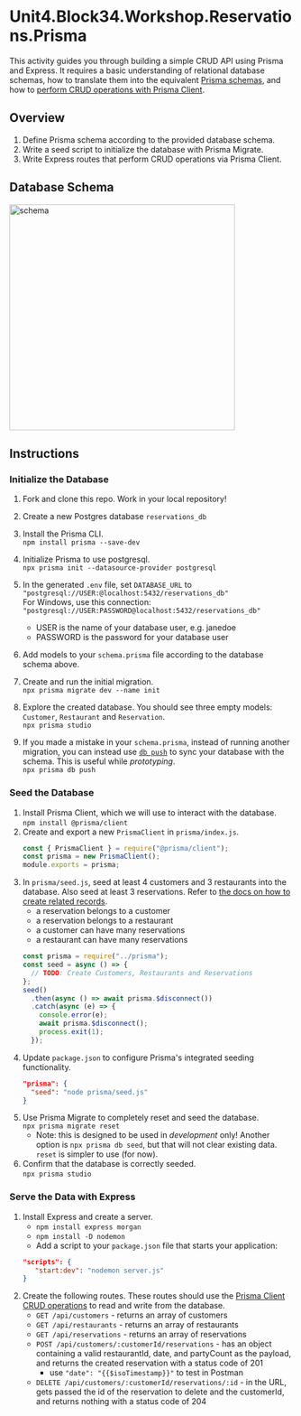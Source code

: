 # Unit4.Block34.Workshop.Reservations.Prisma

This activity guides you through building a simple CRUD API using Prisma and Express. It requires a basic understanding of relational database schemas, how to translate them into the equivalent [Prisma schemas](https://www.prisma.io/docs/concepts/components/prisma-schema), and how to [perform CRUD operations with Prisma Client](https://www.prisma.io/docs/concepts/components/prisma-client/crud).

## Overview

1. Define Prisma schema according to the provided database schema.
1. Write a seed script to initialize the database with Prisma Migrate.
1. Write Express routes that perform CRUD operations via Prisma Client.

## Database Schema

<img src="database_schema.svg" alt="schema" width="400"/>

## Instructions

### Initialize the Database

1. Fork and clone this repo. Work in your local repository!
1. Create a new Postgres database `reservations_db`
1. Install the Prisma CLI.\
   `npm install prisma --save-dev`
1. Initialize Prisma to use postgresql.\
   `npx prisma init --datasource-provider postgresql`
1. In the generated `.env` file, set `DATABASE_URL` to `"postgresql://USER:@localhost:5432/reservations_db"`\
   For Windows, use this connection:
   `"postgresql://USER:PASSWORD@localhost:5432/reservations_db"`

   - USER is the name of your database user, e.g. janedoe
   - PASSWORD is the password for your database user

1. Add models to your `schema.prisma` file according to the database schema above.
1. Create and run the initial migration.\
   `npx prisma migrate dev --name init`
1. Explore the created database. You should see three empty models: `Customer`, `Restaurant` and `Reservation`.\
   `npx prisma studio`
1. If you made a mistake in your `schema.prisma`, instead of running another migration, you can instead use [`db push`](https://www.prisma.io/docs/guides/migrate/prototyping-schema-db-push) to sync your database with the schema. This is useful while _prototyping_.\
   `npx prisma db push`

### Seed the Database

1. Install Prisma Client, which we will use to interact with the database.\
   `npm install @prisma/client`
1. Create and export a new `PrismaClient` in `prisma/index.js`.
   ```js
   const { PrismaClient } = require("@prisma/client");
   const prisma = new PrismaClient();
   module.exports = prisma;
   ```
1. In `prisma/seed.js`, seed at least 4 customers and 3 restaurants into the database. Also seed at least 3 reservations.
   Refer to [the docs on how to create related records](https://www.prisma.io/docs/concepts/components/prisma-client/relation-queries#create-a-related-record).
   - a reservation belongs to a customer
   - a reservation belongs to a restaurant
   - a customer can have many reservations
   - a restaurant can have many reservations
   ```js
   const prisma = require("../prisma");
   const seed = async () => {
     // TODO: Create Customers, Restaurants and Reservations
   };
   seed()
     .then(async () => await prisma.$disconnect())
     .catch(async (e) => {
       console.error(e);
       await prisma.$disconnect();
       process.exit(1);
     });
   ```
1. Update `package.json` to configure Prisma's integrated seeding functionality.
   ```json
   "prisma": {
     "seed": "node prisma/seed.js"
   }
   ```
1. Use Prisma Migrate to completely reset and seed the database.\
   `npx prisma migrate reset`
   - Note: this is designed to be used in _development_ only! Another option is `npx prisma db seed`, but that will not clear existing data. `reset` is simpler to use (for now).
1. Confirm that the database is correctly seeded.\
   `npx prisma studio`

### Serve the Data with Express

1. Install Express and create a server.
   - `npm install express morgan`
   - `npm install -D nodemon`
   - Add a script to your `package.json` file that starts your application:
   ```json
   "scripts": {
      "start:dev": "nodemon server.js"
   }
   ```
1. Create the following routes. These routes should use the [Prisma Client CRUD operations](https://www.prisma.io/docs/concepts/components/prisma-client/crud) to read and write from the database.
   - `GET /api/customers` - returns an array of customers
   - `GET /api/restaurants` - returns an array of restaurants
   - `GET /api/reservations` - returns an array of reservations
   - `POST /api/customers/:customerId/reservations` - has an object containing a valid restaurantId, date, and partyCount as the payload, and returns the created reservation with a status code of 201
     - use `"date": "{{$isoTimestamp}}"` to test in Postman
   - `DELETE /api/customers/:customerId/reservations/:id` - in the URL, gets passed the id of the reservation to delete and the customerId, and returns nothing with a status code of 204
